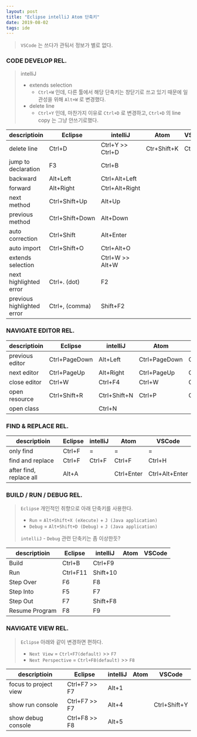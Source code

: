 ```yaml
---
layout: post
title: "Eclipse intelliJ Atom 단축키"
date: 2019-08-02
tags: ide
---
```


> `VSCode` 는 쓰다가 관둬서 정보가 별로 없다.

### CODE DEVELOP REL.
> intelliJ
> - extends selection
>   - `Ctrl+W` 인데, 다른 툴에서 해당 단축키는 창닫기로 쓰고 있기 때문에 일관성을 위해 `Alt+W` 로 변경했다.
> - delete line
>   - `Ctrl+Y` 인데, 마찬가지 이유로 `Ctrl+D` 로 변경하고, `Ctrl+D` 의 line copy 는 그냥 안쓰기로했다.

<table class="pure-table">
<thead>
  <tr>
    <th>descriptioin</th>
    <th>Eclipse</th>
    <th>intelliJ</th>
    <th>Atom</th>
    <th>VSCode</th>
  </tr>
</thead>
<tbody>
  <tr>
    <td>delete line</td>
    <td>Ctrl+D</td>
    <td>Ctrl+Y >> Ctrl+D</td>
    <td>Ctr+Shift+K</td>
    <td>Ctrl+D</td>
  </tr>
  <tr>
    <td>jump to declaration</td>
    <td>F3</td>
    <td>Ctrl+B</td>
    <td></td>
    <td></td>
  </tr>
  <tr>
    <td>backward</td>
    <td>Alt+Left</td>
    <td>Ctrl+Alt+Left</td>
    <td></td>
    <td></td>
  </tr>
  <tr>
    <td>forward</td>
    <td>Alt+Right</td>
    <td>Ctrl+Alt+Right</td>
    <td></td>
    <td></td>
  </tr>
  <tr>
    <td>next method</td>
    <td>Ctrl+Shift+Up</td>
    <td>Alt+Up</td>
    <td></td>
    <td></td>
  </tr>
  <tr>
    <td>previous method</td>
    <td>Ctrl+Shift+Down</td>
    <td>Alt+Down</td>
    <td></td>
    <td></td>
  </tr>
  <tr>
    <td>auto correction</td>
    <td>Ctrl+Shift</td>
    <td>Alt+Enter</td>
    <td></td>
    <td></td>
  </tr>  
  <tr>
    <td>auto import</td>
    <td>Ctrl+Shift+O</td>
    <td>Ctrl+Alt+O</td>
    <td></td>
    <td></td>
  </tr>
  <tr>
    <td>extends selection</td>
    <td></td>
    <td>Ctrl+W >> Alt+W</td>
    <td></td>
    <td></td>
  </tr>
  <tr>
    <td>next highlighted error</td>
    <td>Ctrl+. (dot)</td>
    <td>F2</td>
    <td></td>
    <td></td>
  </tr>
  <tr>
    <td>previous highlighted error</td>
    <td>Ctrl+, (comma)</td>
    <td>Shift+F2</td>
    <td></td>
    <td></td>
  </tr>
</tbody>
</table>

### NAVIGATE EDITOR REL.
<table class="pure-table">
<thead>
  <tr>
    <th>descriptioin</th>
    <th>Eclipse</th>
    <th>intelliJ</th>
    <th>Atom</th>
    <th>VSCode</th>
  </tr>
</thead>
<tbody>
  <tr>
    <td>previous editor</td>
    <td>Ctrl+PageDown</td>
    <td>Alt+Left</td>
    <td>Ctrl+PageDown</td>
    <td>Ctrl+PageDown</td>
  </tr>
  <tr>
    <td>next editor</td>
    <td>Ctrl+PageUp</td>
    <td>Alt+Right</td>
    <td>Ctrl+PageUp</td>
    <td>Ctrl+PageUp</td>
  </tr>
  <tr>
    <td>close editor</td>
    <td>Ctrl+W</td>
    <td>Ctrl+F4</td>
    <td>Ctrl+W</td>
    <td>Ctrl+W</td>
  </tr>
  <tr>
    <td>open resource</td>
    <td>Ctrl+Shift+R</td>
    <td>Ctrl+Shift+N</td>
    <td>Ctrl+P</td>
    <td>Ctrl+P</td>
  </tr>
  <tr>
    <td>open class</td>
    <td></td>
    <td>Ctrl+N</td>
    <td></td>
    <td></td>
  </tr>
</tbody>
</table>

### FIND & REPLACE REL.
<table class="pure-table">
<thead>
  <tr>
    <th>descriptioin</th>
    <th>Eclipse</th>
    <th>intelliJ</th>
    <th>Atom</th>
    <th>VSCode</th>
  </tr>
</thead>
<tbody>
  <tr>
    <td>only find</td>
    <td>Ctrl+F</td>
    <td>=</td>
    <td>=</td>
    <td>=</td>
  </tr>
  <tr>
    <td>find and replace</td>
    <td>Ctrl+F</td>
    <td>Ctrl+F</td>
    <td>Ctrl+F</td>
    <td>Ctrl+H</td>
  </tr>
  <tr>
    <td>after find, replace all</td>
    <td>Alt+A</td>
    <td></td>
    <td>Ctrl+Enter</td>
    <td>Ctrl+Alt+Enter</td>
  </tr>
</tbody>
</table>

### BUILD / RUN / DEBUG REL.
> `Eclipse` 개인적인 취향으로 아래 단축키를 사용한다.
> - `Run` = `Alt+Shift+X (eXecute)` + `J (Java application)`
> - `Debug` = `Alt+Shift+D (Debug)`  + `J (Java application)`
>
> `intelliJ` - `Debug` 관련 단축키는 좀 이상한듯?

<table class="pure-table">
<thead>
  <tr>
    <th>descriptioin</th>
    <th>Eclipse</th>
    <th>intelliJ</th>
    <th>Atom</th>
    <th>VSCode</th>
  </tr>
</thead>
<tbody>
  <tr>
    <td>Build</td>
    <td>Ctrl+B</td>
    <td>Ctrl+F9</td>
    <td></td>
    <td></td>
  </tr>
  <tr>
    <td>Run</td>
    <td>Ctrl+F11</td>
    <td>Shift+10</td>
    <td></td>
    <td></td>
  </tr>
  <tr>
    <td>Step Over</td>
    <td>F6</td>
    <td>F8</td>
    <td></td>
    <td></td>
  </tr>
  <tr>
    <td>Step Into</td>
    <td>F5</td>
    <td>F7</td>
    <td></td>
    <td></td>
  </tr>
  <tr>
    <td>Step Out</td>
    <td>F7</td>
    <td>Shift+F8</td>
    <td></td>
    <td></td>
  </tr>
  <tr>
    <td>Resume Program</td>
    <td>F8</td>
    <td>F9</td>
    <td></td>
    <td></td>
  </tr>
</tbody>
</table>

### NAVIGATE VIEW REL.
> `Eclipse` 아래와 같이 변경하면 편하다.
> - `Next View` = `Ctrl+F7(default)` >>  `F7`
> - `Next Perspective` = `Ctrl+F8(default)` >> `F8`

<table class="pure-table">
<thead>
  <tr>
    <th>descriptioin</th>
    <th>Eclipse</th>
    <th>intelliJ</th>
    <th>Atom</th>
    <th>VSCode</th>
  </tr>
</thead>
<tbody>
  <tr>
    <td>focus to project view</td>
    <td>Ctrl+F7 >> F7</td>
    <td>Alt+1</td>
    <td></td>
    <td></td>
  </tr>
  <tr>
    <td>show run console</td>
    <td>Ctrl+F7 >> F7</td>
    <td>Alt+4</td>
    <td></td>
    <td>Ctrl+Shift+Y</td>
  </tr>
  <tr>
    <td>show debug console</td>
    <td>Ctrl+F8 >> F8</td>
    <td>Alt+5</td>
    <td></td>
    <td></td>
  </tr>
</tbody>
</table>
